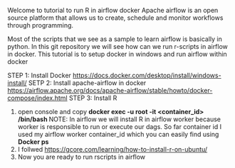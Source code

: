 Welcome to tutorial to run R in airflow docker
Apache airflow is an open source platform that allows us to create, schedule and monitor workflows through programming.

Most of the scripts that we see as a sample to learn airflow is basically in python. In this git repository we will see how can we run r-scripts in airflow in docker. This tutorial is to setup docker in windows and run airflow within docker

STEP 1: Install Docker 
https://docs.docker.com/desktop/install/windows-install/
SETP 2: Install apache-airflow in docker
https://airflow.apache.org/docs/apache-airflow/stable/howto/docker-compose/index.html
STEP 3: Install R
1) open console and copy <b> docker exec -u root -it <container_id> /bin/bash </b>
NOTE: In airflow we will install R in airflow worker because worker is responsible to run or execute our dags. So far container id I used my airflow worker container_id which you can easily find using <b> Docker ps </b>
2) I follwed https://gcore.com/learning/how-to-install-r-on-ubuntu/
3) Now you are ready to run rscripts in airflow




